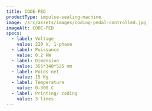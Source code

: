 ```yaml
---
title: CODE-PED
productType: impulse-sealing-machine
image: /src/assets/images/coding-pedal-controlled.jpg
imageAlt: CODE-PED
specs:
  - label: Voltage
    value: 220 V, 1-phase
  - label: Puissance
    value: 0.2 kW
  - label: Dimension
    value: 355*340*525 mm
  - label: Poids net
    value: 15 Kg
  - label: Temperature
    value: 0-300 C
  - label: Printing/ coding
    value: 3 lines
---
```

